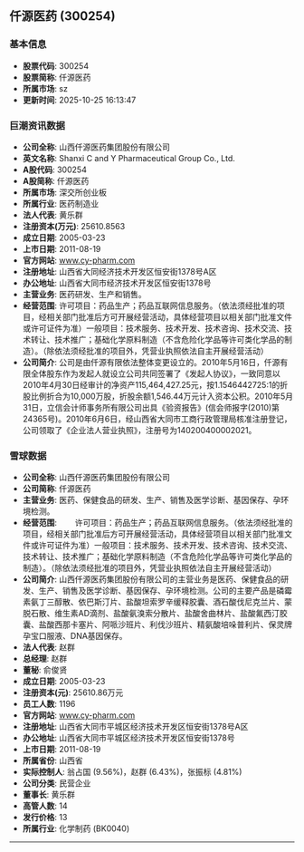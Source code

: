 ## 仟源医药 (300254)

### 基本信息

- **股票代码**: 300254
- **股票简称**: 仟源医药
- **所属市场**: sz
- **更新时间**: 2025-10-25 16:13:47

### 巨潮资讯数据

- **公司全称**: 山西仟源医药集团股份有限公司
- **英文名称**: Shanxi C and Y Pharmaceutical Group Co., Ltd.
- **A股代码**: 300254
- **A股简称**: 仟源医药
- **所属市场**: 深交所创业板
- **所属行业**: 医药制造业
- **法人代表**: 黄乐群
- **注册资本(万元)**: 25610.8563
- **成立日期**: 2005-03-23
- **上市日期**: 2011-08-19
- **官方网站**: www.cy-pharm.com
- **注册地址**: 山西省大同经济技术开发区恒安街1378号A区
- **办公地址**: 山西省大同市经济技术开发区恒安街1378号
- **主营业务**: 医药研发、生产和销售。
- **经营范围**: 许可项目：药品生产；药品互联网信息服务。（依法须经批准的项目，经相关部门批准后方可开展经营活动，具体经营项目以相关部门批准文件或许可证件为准）一般项目：技术服务、技术开发、技术咨询、技术交流、技术转让、技术推广；基础化学原料制造（不含危险化学品等许可类化学品的制造）。（除依法须经批准的项目外，凭营业执照依法自主开展经营活动）
- **公司简介**: 公司是由仟源有限依法整体变更设立的。2010年5月16日，仟源有限全体股东作为发起人就设立公司共同签署了《发起人协议》，一致同意以2010年4月30日经审计的净资产115,464,427.25元，按1.1546442725:1的折股比例折合为10,000万股，折股余额1,546.44万元计入资本公积。2010年5月31日，立信会计师事务所有限公司出具《验资报告》(信会师报字(2010)第24365号)。2010年6月6日，经山西省大同市工商行政管理局核准注册登记，公司领取了《企业法人营业执照》，注册号为140200400002021。

### 雪球数据

- **公司全称**: 山西仟源医药集团股份有限公司
- **公司简称**: 仟源医药
- **主营业务**: 医药、保健食品的研发、生产、销售及医学诊断、基因保存、孕环境检测。
- **经营范围**: 　　许可项目：药品生产；药品互联网信息服务。（依法须经批准的项目，经相关部门批准后方可开展经营活动，具体经营项目以相关部门批准文件或许可证件为准）一般项目：技术服务、技术开发、技术咨询、技术交流、技术转让、技术推广；基础化学原料制造（不含危险化学品等许可类化学品的制造）。（除依法须经批准的项目外，凭营业执照依法自主开展经营活动）
- **公司简介**: 山西仟源医药集团股份有限公司的主营业务是医药、保健食品的研发、生产、销售及医学诊断、基因保存、孕环境检测。公司的主要产品是磷霉素氨丁三醇散、依巴斯汀片、盐酸坦索罗辛缓释胶囊、酒石酸伐尼克兰片、蒙脱石散、维生素AD滴剂、盐酸氨溴索分散片、盐酸舍曲林片、盐酸氟西汀胶囊、盐酸西那卡塞片、阿哌沙班片、利伐沙班片、精氨酸培哚普利片、保灵牌孕宝口服液、DNA基因保存。
- **法人代表**: 赵群
- **总经理**: 赵群
- **董秘**: 俞俊贤
- **成立日期**: 2005-03-23
- **注册资本(元)**: 25610.86万元
- **员工人数**: 1196
- **官方网站**: www.cy-pharm.com
- **注册地址**: 山西省大同市平城区经济技术开发区恒安街1378号A区
- **办公地址**: 山西省大同市平城区经济技术开发区恒安街1378号
- **上市日期**: 2011-08-19
- **所属省份**: 山西省
- **实际控制人**: 翁占国 (9.56%)，赵群 (6.43%)，张振标 (4.81%)
- **公司分类**: 民营企业
- **董事长**: 黄乐群
- **高管人数**: 14
- **发行价格**: 13
- **所属行业**: 化学制药 (BK0040)

---